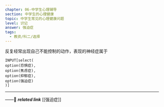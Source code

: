 ```yaml
---
chapter: 06-中学生心理辅导
section: 中学生的心理健康
topic: 中学生常见的心理健康问题
level: 识记
answer: 强迫症
tags:
  - 教资/科二/选择
---
```


反复经常出现自己不能控制的动作，表现的神经症属于

```meta-bind
INPUT[select(
option(恐惧症),
option(焦虑症),
option(抑郁症),
option(强迫症)
)]
```

---
——🔗 ***related link*** [[强迫症]]